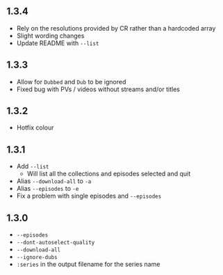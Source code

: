 ## 1.3.4
- Rely on the resolutions provided by CR rather than a hardcoded array
- Slight wording changes
- Update README with `--list`

## 1.3.3
- Allow for `Dubbed` and `Dub` to be ignored
- Fixed bug with PVs / videos without streams and/or titles

## 1.3.2
- Hotfix colour

## 1.3.1
- Add `--list`
  - Will list all the collections and episodes selected and quit
- Alias `--download-all` to `-a`
- Alias `--episodes` to `-e`
- Fix a problem with single episodes and `--episodes`

## 1.3.0
- `--episodes`
- `--dont-autoselect-quality`
- `--download-all`
- `--ignore-dubs`
- `:series` in the output filename for the series name